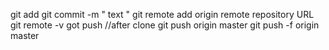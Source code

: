 git add 
git commit -m " text " 
git remote add origin remote repository URL
git remote -v
got push //after clone
git push origin master
git push -f origin master
 
